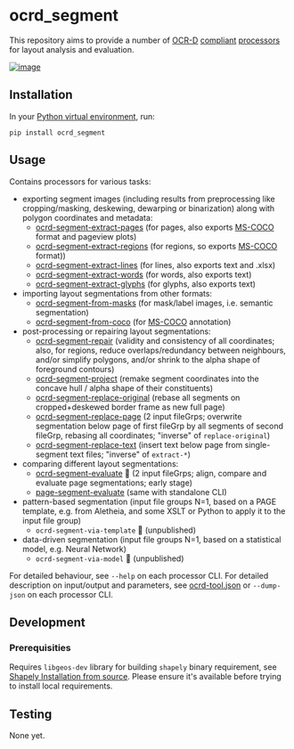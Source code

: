 # ocrd_segment

This repository aims to provide a number of [OCR-D](https://ocr-d.de) [compliant](https://ocr-d.de/en/spec) [processors](https://ocr-d.de/en/spec/cli) for layout analysis and evaluation.

[![image](https://img.shields.io/pypi/v/ocrd_segment.svg)](https://pypi.org/project/ocrd_segment/)

## Installation

In your [Python virtual environment](https://packaging.python.org/guides/installing-using-pip-and-virtual-environments/), run:

    pip install ocrd_segment

## Usage

Contains processors for various tasks:

- exporting segment images (including results from preprocessing like cropping/masking, deskewing, dewarping or binarization) along with polygon coordinates and metadata:
  - [ocrd-segment-extract-pages](ocrd_segment/extract_pages.py) (for pages, also exports [MS-COCO](https://cocodataset.org/) format and pageview plots)
  - [ocrd-segment-extract-regions](ocrd_segment/extract_regions.py) (for regions, so exports [MS-COCO](https://cocodataset.org/) format))
  - [ocrd-segment-extract-lines](ocrd_segment/extract_lines.py) (for lines, also exports text and .xlsx)
  - [ocrd-segment-extract-words](ocrd_segment/extract_words.py) (for words, also exports text)
  - [ocrd-segment-extract-glyphs](ocrd_segment/extract_glyphs.py) (for glyphs, also exports text)
- importing layout segmentations from other formats:
  - [ocrd-segment-from-masks](ocrd_segment/import_image_segmentation.py) (for mask/label images, i.e. semantic segmentation)
  - [ocrd-segment-from-coco](ocrd_segment/import_coco_segmentation.py) (for [MS-COCO](https://cocodataset.org/) annotation)
- post-processing or repairing layout segmentations:
  - [ocrd-segment-repair](ocrd_segment/repair.py) (validity and consistency of all coordinates; also, for regions, reduce overlaps/redundancy between neighbours, and/or simplify polygons, and/or shrink to the alpha shape of foreground contours)
  - [ocrd-segment-project](ocrd_segment/project.py) (remake segment coordinates into the concave hull / alpha shape of their constituents)
  - [ocrd-segment-replace-original](ocrd_segment/replace_original.py) (rebase all segments on cropped+deskewed border frame as new full page)
  - [ocrd-segment-replace-page](ocrd_segment/replace_page.py) (2 input fileGrps; overwrite segmentation below page of first fileGrp by all segments of second fileGrp, rebasing all coordinates; "inverse" of `replace-original`)
  - [ocrd-segment-replace-text](ocrd_segment/replace_text.py) (insert text below page from single-segment text files; "inverse" of `extract-*`)
- comparing different layout segmentations:
  - [ocrd-segment-evaluate](ocrd_segment/evaluate.py) :construction: (2 input fileGrps; align, compare and evaluate page segmentations; early stage)
  - [page-segment-evaluate](ocrd_segment/evaluate.py) (same with standalone CLI)
- pattern-based segmentation (input file groups N=1, based on a PAGE template, e.g. from Aletheia, and some XSLT or Python to apply it to the input file group)
  - `ocrd-segment-via-template` :construction: (unpublished)
- data-driven segmentation (input file groups N=1, based on a statistical model, e.g. Neural Network)  
  - `ocrd-segment-via-model` :construction: (unpublished)

For detailed behaviour, see `--help` on each processor CLI.
For detailed description on input/output and parameters, see [ocrd-tool.json](ocrd_segment/ocrd-tool.json) or `--dump-json` on each processor CLI.

## Development

### Prerequisities

Requires `libgeos-dev` library for building `shapely` binary requirement, see [Shapely Installation from source](https://shapely.readthedocs.io/en/stable/installation.html#installation-from-source-with-custom-geos-libary). Please ensure it's available before trying to install local requirements.

## Testing

None yet.
